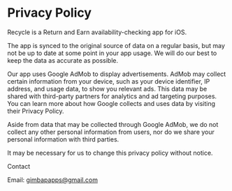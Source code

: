 # Privacy Policy

Recycle is a Return and Earn availability-checking app for iOS.

The app is synced to the original source of data on a regular basis, but may not be up to date at some point in your app usage.
We will do our best to keep the data as accurate as possible.

Our app uses Google AdMob to display advertisements.
AdMob may collect certain information from your device, such as your device identifier, IP address, and usage data, to show you relevant ads.
This data may be shared with third-party partners for analytics and ad targeting purposes.
You can learn more about how Google collects and uses data by visiting their Privacy Policy.

Aside from data that may be collected through Google AdMob, we do not collect any other personal information from users, nor do we share your personal information with third parties.

It may be necessary for us to change this privacy policy without notice.

Contact

Email: gimbapapps@gmail.com
